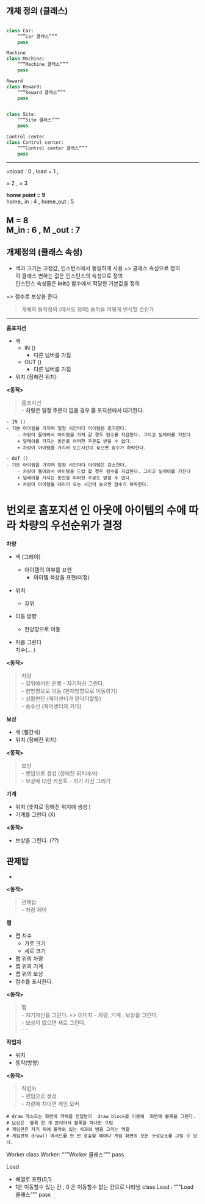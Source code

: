 ## 개체 정의 (클래스)
```python 

class Car:
	“””Car 클래스”””
	pass

Machine  
class Machine:
	“””Machine 클래스”””
	pass

Reward
class Reward:
	“””Reward 클래스”””
	pass


class Site:
	“””Site 클래스”””
	pass

Control center
class Control center:
	“””Control center 클래스”””
	pass
```
---
unload : 0  , load = 1 ,  

= 2 ,  = 3

__home point = 9__    
home_ in : 4  , home_out : 5 

__M = 8__    
M_in : 6  , M _out : 7
---

## 개체정의 (클래스 속성) 
- 색과 크기는 고정값, 인스턴스에서 동일하게 사용 => 클래스 속성으로 정의    
각 클래스 변하는 값은 인스턴스의 속성으로 정의     
인스턴스 속성들은 __init__() 함수에서 적당한 기본값을 정의

=> 점수로 보상을 준다. 

> 개체의 동작정의 (메서드 정의)
    동작을 어떻게 인식할 것인가 
---

**홈포지션**
- 색 
    - IN ()
        - 다른 넘버를 가짐
    - OUT ()
        - 다른 넘버를 가짐
- 위치 (정해진 위치)     

**<동작>**     
> 홈포지션     
    - **차량은 일정 주문이 없을 경우 홈 포지션에서 대기한다.** 

    - IN ()
    - 기본 아이템을 가지며 일정 시간마다 아이템은 증가한다.
        - 차량이 들어와서 아이템을 가져 갈 경우 점수를 지급한다. 그리고 딜레이를 가진다 
        + 딜레이를 가지는 동안을 어떠한 주문도 받을 수 없다.
        + 차량이 아이템을 가지러 오는시간이 늦으면 점수가 하락한다. 
        
    - OUT ()
    - 기본 아이템을 가지며 일정 시간마다 아이템은 감소한다. 
        - 차량이 들어와서 아이템을 드랍 할 경우 점수를 지급한다. 그리고 딜레이를 가진다 
        + 딜레이를 가지는 동안을 어떠한 주문도 받을 수 없다.
        + 차량이 아이템을 내리러 오는 시간이 늦으면 점수가 하락한다. 

# 번외로 홈포지션 인 아웃에 아이템의 수에 따라 차량의 우선순위가 결정
 
**차량**
- 색 (그레이)
    - 아이템의 여부를 표현 
        - 아이템 색상을 표현(미정) 
- 위치 
    - 길위
    
- 이동 방향
     - 한방향으로 이동   
- 차를 그린다    
    치수(... )    
    
**<동작>**
> 차량    
    - 길위에서만 운행
    - 자기자신 그린다.  
    - 한방향으로 이동 (현재방향으로 이동하기)    
    - 상황판단 (제어센터가 알아야할듯)    
    - 송수신  (제어센터와 커넥)   
>   

**보상**
- 색 (빨간색)
- 위치 (정해진 위치)     

**<동작>**     
> 보상     
    - 랜덤으로 생성 (정해진 위치에서)     
    - 보상에 대한 카운트 
    - 자기 자신 그리기 
  

**기계**     
- 위치 (숫자로 정해진 위치에 생성 )
- 기계를 그린다 (X) 
   
**<동작>**
- 보상을 그린다. (??)

    
**관제탑**
- 
-
**<동작>**
> 관제탑     
    - 차량 제어  


**맵**
- 맵 치수 
    - 가로 크기 
    - 세로 크기 
- 맵 위의 차량
- 맵 위의 기계
- 맵 위의 보상  
- 점수를 표시한다.

**<동작>**
> 맵     
    - 자기자신을 그린다. => 이미지 
    - 차량, 기계 , 보상을 그린다.    
    - 보상이 없으면 새로 그린다.    
    - 
    - 

**작업자**
- 위치
- 동작(방향)

**<동작>**
> 작업자     
    - 랜덤으로 생성    
    - 차량에 치이면 게임 오버 



``````PY
# draw 메소드는 화면에 객체를 전달받아  draw_block를 이용해  화면에 블록을 그린다.
# 보상은  블록 한 개 뿐이어서 블록을 하나만 그림
# 게임판은 자기 위에 올라와 있는 사과와 뱀을 그리는 역할
# 게임판의 draw() 메서드를 한 번 호출할 때마다 게임 화면의 모든 구성요소를 그릴 수 있다.

``````
Worker
class Worker:
	“””Worker 클래스”””
	pass

Load 
- 배열로 표현(0,1)
- 1은 이동할수 있는 칸 , 0 은 이동할수 없는 칸으로 나타냄 
class Load :
	“””Load  클래스”””
	pass
```